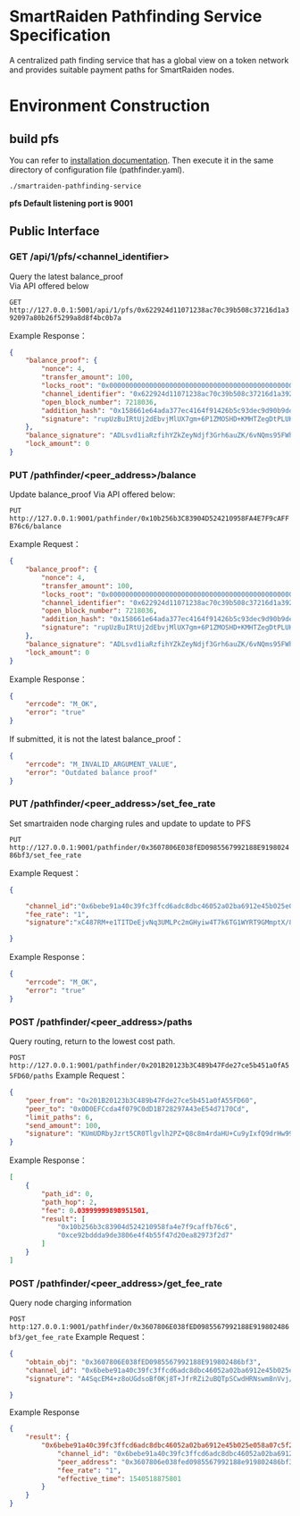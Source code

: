 # SmartRaiden Pathfinding Service Specification

A centralized path finding service that has a global view on a token network and provides suitable payment paths for SmartRaiden nodes.


# Environment Construction 
## build pfs 
You can refer to [installation documentation](./PFSinstallation.md).
Then execute it in the same directory of configuration file (pathfinder.yaml).
```sh
./smartraiden-pathfinding-service
```
**pfs Default listening port is 9001**

## 
## Public Interface

### GET /api/1/pfs/<channel_identifier>
Query the latest balance_proof  
Via API offered below   

`GET http://127.0.0.1:5001/api/1/pfs/0x622924d11071238ac70c39b508c37216d1a392097a80b26f5299a8d8f4bc0b7a`

Example Response：   
```json
{
    "balance_proof": {
        "nonce": 4,
        "transfer_amount": 100,
        "locks_root": "0x0000000000000000000000000000000000000000000000000000000000000000",
        "channel_identifier": "0x622924d11071238ac70c39b508c37216d1a392097a80b26f5299a8d8f4bc0b7a",
        "open_block_number": 7218036,
        "addition_hash": "0x158661e64ada377ec4164f91426b5c93dec9d90b9ded2944d9a82c55ec292022",
        "signature": "rupUzBuIRtUj2dEbvjMlUX7gm+6P1ZMOSHD+KMHTZegDtPLUK53XhaxXhvpcXgH48nmgCgkFmyBThaTzgPEalxw="
    },
    "balance_signature": "ADLsvd1iaRzfihYZkZeyNdjf3Grh6auZK/6vNQms95FWh7zKaiT6Rtzl39LVubRpQMPrlei5SEqfFsDWlfxUGhs=",
    "lock_amount": 0
}
```


### PUT /pathfinder/<peer_address>/balance
Update balance_proof 
Via API offered below: 

`PUT http://127.0.0.1:9001/pathfinder/0x10b256b3C83904D524210958FA4E7F9cAFFB76c6/balance`

Example Request：
```json
{
    "balance_proof": {
        "nonce": 4,
        "transfer_amount": 100,
        "locks_root": "0x0000000000000000000000000000000000000000000000000000000000000000",
        "channel_identifier": "0x622924d11071238ac70c39b508c37216d1a392097a80b26f5299a8d8f4bc0b7a",
        "open_block_number": 7218036,
        "addition_hash": "0x158661e64ada377ec4164f91426b5c93dec9d90b9ded2944d9a82c55ec292022",
        "signature": "rupUzBuIRtUj2dEbvjMlUX7gm+6P1ZMOSHD+KMHTZegDtPLUK53XhaxXhvpcXgH48nmgCgkFmyBThaTzgPEalxw="
    },
    "balance_signature": "ADLsvd1iaRzfihYZkZeyNdjf3Grh6auZK/6vNQms95FWh7zKaiT6Rtzl39LVubRpQMPrlei5SEqfFsDWlfxUGhs=",
    "lock_amount": 0
}	
```
Example Response：
```json
{
    "errcode": "M_OK",
    "error": "true"
}
```
If submitted, it is not the latest balance_proof：
```json
{
    "errcode": "M_INVALID_ARGUMENT_VALUE",
    "error": "Outdated balance proof"
}
```

### PUT /pathfinder/<peer_address>/set_fee_rate
Set smartraiden node charging rules and update to update to PFS

`PUT http://127.0.0.1:9001/pathfinder/0x3607806E038fED0985567992188E919802486bf3/set_fee_rate`

Example Request：

```json
{

	"channel_id":"0x6bebe91a40c39fc3ffcd6adc8dbc46052a02ba6912e45b025e058a07c5f2f0dd",
	"fee_rate": "1",
	"signature":"xC487RM+e1TITDeEjvNq3UMLPc2mGHyiw4T7k6TG1WYRT9GMmptX/8NPyYLdpxfwhpC+TO6dhPMBs57rsZiOIxs="

}
```
Example Response：

```json
{
    "errcode": "M_OK",
    "error": "true"
}
```
### POST /pathfinder/<peer_address>/paths
Query routing, return to the lowest cost path.

`POST http://127.0.0.1:9001/pathfinder/0x201B20123b3C489b47Fde27ce5b451a0fA55FD60/paths`
Example Request：
```json
{
	"peer_from": "0x201B20123b3C489b47Fde27ce5b451a0fA55FD60",
	"peer_to": "0x0D0EFCcda4f079C0dD1B728297A43eE54d7170Cd",
	"limit_paths": 6,
	"send_amount": 100,
	"signature": "KUmUDRbyJzrt5CR0Tlgvlh2PZ+Q8c8m4rdaHU+Cu9yIxfQ9drHw99qiWs/qXbtr/ok8m7N0ZUvUOX3ldxhcSXBw="
}
```
Example Response：
```json
[
    {
        "path_id": 0,
        "path_hop": 2,
        "fee": 0.03999999898951501,
        "result": [
            "0x10b256b3c83904d524210958fa4e7f9caffb76c6",
            "0xce92bddda9de3806e4f4b55f47d20ea82973f2d7"
        ]
    }
]
```

### POST /pathfinder/<peer_address>/get_fee_rate
Query node charging information

`POST http:127.0.0.1:9001/pathfinder/0x3607806E038fED0985567992188E919802486bf3/get_fee_rate`
Example Request：
```json
{
	"obtain_obj": "0x3607806E038fED0985567992188E919802486bf3",
	"channel_id": "0x6bebe91a40c39fc3ffcd6adc8dbc46052a02ba6912e45b025e058a07c5f2f0dd",
	"signature": "A4SqcEM4+z8oUGdsoBf0Kj8T+JfrRZi2uBQTpSCwdHRNswm8nVvj/s7JNN3eeerQZxdpfsMLzkrTN6K2J2NWVBw="
	
}
```
Example Response
```json
{
    "result": {
        "0x6bebe91a40c39fc3ffcd6adc8dbc46052a02ba6912e45b025e058a07c5f2f0dd": {
            "channel_id": "0x6bebe91a40c39fc3ffcd6adc8dbc46052a02ba6912e45b025e058a07c5f2f0dd",
            "peer_address": "0x3607806e038fed0985567992188e919802486bf3",
            "fee_rate": "1",
            "effective_time": 1540518875801
        }
    }
}
```




